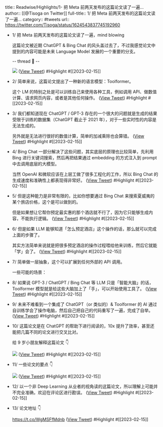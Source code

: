 title:: Readwise/Highlights/1- 把 Meta 前两天发布的这篇论文读了一遍...
author:: [[@Tisoga on Twitter]]
full-title:: 1/ 把 Meta 前两天发布的这篇论文读了一遍...
category:: #tweets
url:: https://twitter.com/Tisoga/status/1624543837745192960

- 1/ 把 Meta 前两天发布的这篇论文读了一遍，mind blowing
  
  这篇论文被近期 ChatGPT & Bing Chat 的风头盖过去了，不过我感觉论文中提到的内容可能是未来 Language Model 发展的一个重要的分支。
  
  -- thread 🧵 -- 
  
  ![](https://pbs.twimg.com/media/FouKAL-agAIgmdX.jpg) ([View Tweet](https://twitter.com/Tisoga/status/1624543837745192960)) #Highlight #[[2023-02-15]]
- 2/ 简单来说，这篇论文提出了一种新的语言模型：Toolformer。
  
  这个 LM 的特别之处是可以训练自己来使用各种工具，例如调用 API、做数值计算、请求网页内容，或者是其他任何操作。 ([View Tweet](https://twitter.com/Tisoga/status/1624543843285880833)) #Highlight #[[2023-02-15]]
- 3/ 我们都知道现在 ChatGPT / GPT-3 存在的一个很大的问题就是生成的结果受限于训练的数据集（ChatGPT 截止于 2021 年），对于一些实时性的内容是无法生成的。
  
  另外就是无法进行很好的数值计算，简单的加减乘除也会算错。 ([View Tweet](https://twitter.com/Tisoga/status/1624543845907333120)) #Highlight #[[2023-02-15]]
- 4/ Bing Chat 一部分解决了这些问题，其实底层的原理也比较简单，先利用 Bing 进行关键词搜索，然后再把结果通过 embedding 的方式注入到 prompt 中去调用底层的大模型。
  
  当然 OpenAI 和微软应该在上层工做了很多工程化的工作，所以 Bing Chat 的生成速度和准确性上都表现得非常好。 ([View Tweet](https://twitter.com/Tisoga/status/1624543848671379457)) #Highlight #[[2023-02-15]]
- 5/ 但是这种能力是非常有限的，比如你想要通过 Bing Chat 来搜索夏威夷的某个旅店价格，这个是可以做到的。
  
  但是如果想让它帮你预定最实惠的那个酒店就不行了，因为它只能够生成内容，不能执行逻辑。 ([View Tweet](https://twitter.com/Tisoga/status/1624543851385098241)) #Highlight #[[2023-02-15]]
- 6/ 但是如果 LLM 能够知道「怎么预定酒店」这个操作的话，那么就可以完成上面的步骤了。
  
  其实方法简单来说就是把很多预定酒店的操作过程喂给他来训练，然后它就能「学」会了。 ([View Tweet](https://twitter.com/Tisoga/status/1624543853993922561)) #Highlight #[[2023-02-15]]
- 7/ 简单做一层抽象，这个可以扩展到任何外部的 API 调用。
  
  一些可能的场景：
- 8/ 如果说 GPT-3 / ChatGPT / Bing Chat 等 LLM 只是「智能大脑」的话，Toolformer 模型就是给这些大脑加上了「手」，可以开始使用工具了。 ([View Tweet](https://twitter.com/Tisoga/status/1624543859396182016)) #Highlight #[[2023-02-15]]
- 9/ 未来不难看到一个集成了 ChatGPT（or 类似的）& Toolformer 的 AI 通过自训练学会了操作电脑，然后自己把自己的代码重写了一遍，完成了自举。 ([View Tweet](https://twitter.com/Tisoga/status/1624543862013427713)) #Highlight #[[2023-02-15]]
- 10/ 这篇论文是在 ChatGPT 的帮助下进行阅读的，10x 提升了效率，甚至还能把几篇不同的论文进行交叉比对。
  
  给 9 岁小朋友解释这篇论文 👇 
  
  ![](https://pbs.twimg.com/media/FouKCdRaUAAYyjs.jpg) ([View Tweet](https://twitter.com/Tisoga/status/1624543872683749377)) #Highlight #[[2023-02-15]]
- 11/ 一些论文的要点 👇 
  
  ![](https://pbs.twimg.com/media/FouKDD-aAAAfKBa.jpg) ([View Tweet](https://twitter.com/Tisoga/status/1624543884973060096)) #Highlight #[[2023-02-15]]
- 12/ 以一个非 Deep Learning 从业者的视角读的这篇论文，所以理解上可能并不完全准确，欢迎在评论区进行勘误。 ([View Tweet](https://twitter.com/Tisoga/status/1624543889322565636)) #Highlight #[[2023-02-15]]
- 13/ 论文地址 👇
  
  https://t.co/WgMSFfMdnb ([View Tweet](https://twitter.com/Tisoga/status/1624543891994337280)) #Highlight #[[2023-02-15]]